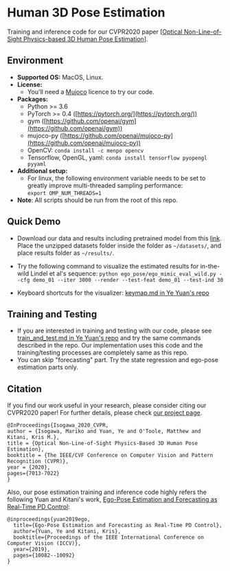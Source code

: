 # Human 3D Pose Estimation
Training and inference code for our CVPR2020 paper [[Optical Non-Line-of-Sight Physics-based 3D Human Pose Estimation](https://marikoisogawa.github.io/project/nlos_pose.html)].


## Environment

* **Supported OS:** MacOS, Linux.
* **License:**
  * You'll need a [Mujoco](http://www.mujoco.org/) licence to try our code.
* **Packages:**
  * Python >= 3.6
  * PyTorch >= 0.4 ([https://pytorch.org/](https://pytorch.org/))
  * gym ([https://github.com/openai/gym](https://github.com/openai/gym))
  * mujoco-py ([https://github.com/openai/mujoco-py](https://github.com/openai/mujoco-py))
  * OpenCV: ```conda install -c menpo opencv```
  * Tensorflow, OpenGL, yaml:
    ```conda install tensorflow pyopengl pyyaml```
* **Additional setup:**
  * For linux, the following environment variable needs to be set to greatly improve multi-threaded sampling performance:  
    ```export OMP_NUM_THREADS=1```
* **Note**: All scripts should be run from the root of this repo.


## Quick Demo

* Download our data and results including pretrained model from this [link](https://drive.google.com/file/d/1VA6NLOH8UpfzIxpXTxKiVw4C2jBOhsgM/view?usp=sharing). Place the unzipped datasets folder inside the folder as ```~/datasets/```, and place results folder as ```~/results/```.

* Try the following command to visualize the estimated results for in-the-wild Lindel et al's sequence:
```python ego_pose/ego_mimic_eval_wild.py --cfg demo_01 --iter 3000 --render --test-feat demo_01 --test-ind 30```

* Keyboard shortcuts for the visualizer: [keymap.md in Ye Yuan's repo](https://github.com/Khrylx/EgoPose/blob/master/docs/keymap.md)



## Training and Testing

* If you are interested in training and testing with our code, please see [train_and_test.md in Ye Yuan's repo](https://github.com/Khrylx/EgoPose/blob/master/docs/train_and_test.md) and try the same commands described in the repo. Our implementation uses this code and the training/testing processes are completely same as this repo.
* You can skip "forecasting" part. Try the state regression and ego-pose estimation parts only.

## Citation

If you find our work useful in your research, please consider citing our CVPR2020 paper! For further details, please check [our project page](https://marikoisogawa.github.io/project/nlos_pose.html).

```
@InProceedings{Isogawa_2020_CVPR,
author = {Isogawa, Mariko and Yuan, Ye and O'Toole, Matthew and Kitani, Kris M.},
title = {Optical Non-Line-of-Sight Physics-Based 3D Human Pose Estimation},
booktitle = {The IEEE/CVF Conference on Computer Vision and Pattern Recognition (CVPR)},
year = {2020},
pages={7013-7022}
}
```

Also, our pose estimation training and inference code highly refers the following Yuan and Kitani's work, [Ego-Pose Estimation and Forecasting as Real-Time PD Control](https://www.ye-yuan.com/ego-pose):
```
@inproceedings{yuan2019ego,
  title={Ego-Pose Estimation and Forecasting as Real-Time PD Control},
  author={Yuan, Ye and Kitani, Kris},
  booktitle={Proceedings of the IEEE International Conference on Computer Vision (ICCV)},
  year={2019},
  pages={10082--10092}
}
```
